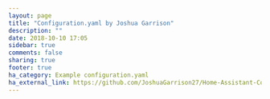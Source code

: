 ```yaml
---
layout: page
title: "Configuration.yaml by Joshua Garrison"
description: ""
date: 2018-10-10 17:05
sidebar: true
comments: false
sharing: true
footer: true
ha_category: Example configuration.yaml
ha_external_link: https://github.com/JoshuaGarrison27/Home-Assistant-Configuration
---
```

